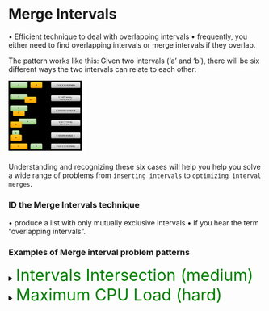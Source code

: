 # Merge Intervals

• Efficient technique to deal with overlapping intervals
• frequently, you either need to find overlapping intervals or merge intervals if they overlap. 

The pattern works like this: Given two intervals (‘a’ and ‘b’), there will be six different ways the two intervals can relate to each other:

<img src="./04.MergeIntervals.png" width="30%"/>

Understanding and recognizing these six cases will help you help you solve a wide range of problems from `inserting intervals` to `optimizing interval merges`.

### ID the Merge Intervals technique
• produce a list with only mutually exclusive intervals
• If you hear the term “overlapping intervals”.


### Examples of Merge interval problem patterns

<details>
<summary>
<span style="font-size:2rem; color:green;">Intervals Intersection (medium)</span>
</summary>

```js
var intervalIntersection = function(A, B) {

const getIntersection = (a, b) => {
  if(a[1] < b[0] || b[1] < a[0]) return null
  return [Math.max(a[0], b[0]), Math.min(a[1], b[1])]
}

  const result = [];

// get intersection and shift heads (smaller)
  let i =0;
  let j = 0;
  while(i < A.length && j < B.length) {
    const a = A[i];
    const b = B[j];

    const intersection = getIntersection(a,b)

    if(intersection) {
      result.push(intersection)
    }

    // shift the interval with smaller right border
    if(A[i][1] <= B[j][1]){
      i++
    } else {
      j++
    }
  }
  return result
}

// ANOTHER SLIGHTLY DIFFERENT SOLUTION:

var intervalIntersection = function(A, B) {

const getIntersection = (a, b) => {
  if(a[1] < b[0] || b[1] < a[0]) return null
  return [Math.max(a[0], b[0]), Math.min(a[1], b[1])]
}

  const result = [];

// get intersection and shift heads (smaller)
  while(A.length > 0 && B.length > 0) {
    const a = A[0];
    const b = B[0];

    const intersection = getIntersection(a,b)

    if(intersection) {
      result.push(intersection)
    }

    // shift the interval with smaller right border
    if(A[0][1] <= B[0][1]){
      A.shift()
    } else {
      B.shift()
    }
  }
  return result
}
```


</details>


<details>
<summary>
<span style="font-size:2rem; color:green;">Maximum CPU Load (hard)</span>
</summary>

Coming Soon ...



</details>
